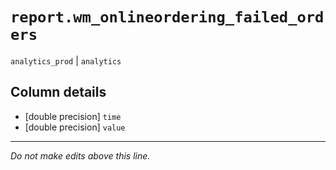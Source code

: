 # `report.wm_onlineordering_failed_orders`
`analytics_prod` | `analytics`

## Column details
* [double precision] `time`
* [double precision] `value`

-------------------------------------------------------------------------------
*Do not make edits above this line.*
